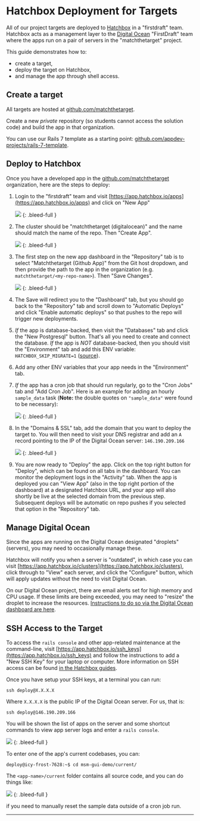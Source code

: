 # Hatchbox Deployment for Targets

All of our project targets are deployed to [Hatchbox](https://hatchbox.io/) in a "firstdraft" team. Hatchbox acts as a management layer to the [Digital Ocean](https://cloud.digitalocean.com/projects) "FirstDraft" team where the apps run on a pair of servers in the "matchthetarget" project.

This guide demonstrates how to:

- create a target,
- deploy the target on Hatchbox,
- and manage the app through shell access.

## Create a target

All targets are hosted at [github.com/matchthetarget](https://github.com/matchthetarget).

Create a new _private_ repository (so students cannot access the solution code) and build the app in that organization.

You can use our Rails 7 template as a starting point: [github.com/appdev-projects/rails-7-template](https://github.com/appdev-projects/rails-7-template).

## Deploy to Hatchbox

Once you have a developed app in the [github.com/matchthetarget](https://github.com/matchthetarget) organization, here are the steps to deploy:

1. Login to the "firstdraft" team and visit [https://app.hatchbox.io/apps](https://app.hatchbox.io/apps) and click on "New App"

    ![](/assets/hatchbox-new-app.png)
    {: .bleed-full }

2. The cluster should be "matchthetarget (digitalocean)" and the name should match the name of the repo. Then "Create App".

    ![](/assets/hatchbox-new-app-name.png)
    {: .bleed-full }

3. The first step on the new app dashboard in the "Repository" tab is to select "Matchthetarget (Github App)" from the Git host dropdown, and then provide the path to the app in the organization (e.g. `matchthetarget/<my-repo-name>`). Then "Save Changes".

    ![](/assets/hatchbox-new-app-repo-connect.png)
    {: .bleed-full }

4. The Save will redirect you to the "Dashboard" tab, but you should go back to the "Repository" tab and scroll down to "Automatic Deploys" and click "Enable automatic deploys" so that pushes to the repo will trigger new deployments.

5. _If_ the app is database-backed, then visit the "Databases" tab and click the "New Postgresql" button. That's all you need to create and connect the database. _If_ the app is _NOT_ database-backed, then you should visit the "Environment" tab and add this ENV variable: `HATCHBOX_SKIP_MIGRATE=1` ([source](https://hatchbox.relationkit.io/articles/42-how-does-hatchbox-run-rails-migrations)).

6. Add any other ENV variables that your app needs in the "Environment" tab.

7. _If_ the app has a cron job that should run regularly, go to the "Cron Jobs" tab and "Add Cron Job". Here is an example for adding an hourly `sample_data` task (**Note:** the double quotes on `"sample_data"` were found to be necessary):

    ![](/assets/hatchbox-new-app-cron-job.png)
    {: .bleed-full }

8. In the "Domains & SSL" tab, add the domain that you want to deploy the target to. You will then need to visit your DNS registrar and add an `A` record pointing to the IP of the Digital Ocean server: `146.190.209.166`

    ![](/assets/hatchbox-new-app-add-domain.png)
    {: .bleed-full }

9. You are now ready to "Deploy" the app. Click on the top right button for "Deploy", which can be found on all tabs in the dashboard. You can monitor the deployment logs in the "Activity" tab. When the app is deployed you can "View App" (also in the top right portion of the dashboard) at a designated Hatchbox URL, and your app will also shortly be live at the selected domain from the previous step. Subsequent deploys will be automatic on repo pushes if you selected that option in the "Repository" tab.

## Manage Digital Ocean

Since the apps are running on the Digital Ocean designated "droplets" (servers), you may need to occasionally manage these.

Hatchbox will notify you when a server is "outdated", in which case you can visit [https://app.hatchbox.io/clusters](https://app.hatchbox.io/clusters), click through to "View" each server, and click the "Configure" button, which will apply updates without the need to visit Digital Ocean.

On our Digital Ocean project, there are email alerts set for high memory and CPU usage. If these limits are being exceeded, you may need to "resize" the droplet to increase the resources. [Instructions to do so via the Digital Ocean dashboard are here](https://docs.digitalocean.com/products/droplets/how-to/resize/).

## SSH Access to the Target

To access the `rails console` and other app-related maintenance at the command-line, visit [https://app.hatchbox.io/ssh_keys](https://app.hatchbox.io/ssh_keys) and follow the instructions to add a "New SSH Key" for your laptop or computer. More information on SSH access can be found [in the Hatchbox guides](https://hatchbox.gitbook.io/hatchbox/servers).

Once you have setup your SSH keys, at a terminal you can run:

```
ssh deploy@X.X.X.X
```

Where `X.X.X.X` is the public IP of the Digital Ocean server. For us, that is:

```
ssh deploy@146.190.209.166
```

You will be shown the list of apps on the server and some shortcut commands to view app server logs and enter a `rails console`.

![](/assets/hatchbox-ssh-login.png)
{: .bleed-full }

To enter one of the app's current codebases, you can:

```
deploy@icy-frost-7628:~$ cd msm-gui-demo/current/
```

The `<app-name>/current` folder contains all source code, and you can do things like:

![](/assets/hatchbox-ssh-sample-data.png)
{: .bleed-full }

if you need to manually reset the sample data outside of a cron job run.

---
